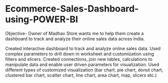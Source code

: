 # Ecommerce-Sales-Dashboard-using-POWER-BI
Objective- Owner of Madhav Store wants me to help them create a dashboard to track and analyze their online sales data across India.

Created interactive dashboard to track and analyze online sales data.
Used complex parameters to drill down in worksheet and customization using filters and slicers.
Created connections, join new tables, calculations to manipulate data and enable user driven parameters for visualization.
Used different types of customized visualization (bar chart, pie chart, donut chart, clustered bar chart, scatter chart, line chart, area chart, map, slicers etc.)

